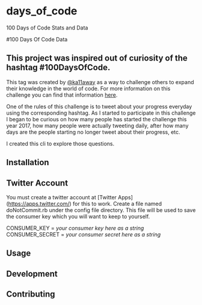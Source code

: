 # days_of_code
100 Days of Code Stats and Data

#100 Days Of Code Data

## This project was inspired out of curiosity of the hashtag #100DaysOfCode.
This tag was created by [@ka11away](https://twitter.com/ka11away) as a way to challenge others
to expand their knowledge in the world of code. For more information on this challenge you can
find that information [here](https://medium.freecodecamp.com/join-the-100daysofcode-556ddb4579e4).

One of the rules of this challenge is to tweet about your progress everyday using the corresponding
hashtag. As I started to participate in this challenge I began to be curious on how many people
has started the challenge this year 2017, how many people were actually tweeting daily,
after how many days are the people starting no longer tweet about their progress, etc.

I created this cli to explore those questions.

## Installation

## Twitter Account
You must create a twitter account at [Twitter Apps] (https://apps.twitter.com/) for this to work.
Create a file named doNotCommit.rb under the config file directory.
This file will be used to save the consumer key which you will want to keep to yourself.

CONSUMER_KEY = *your consumer key here as a string*
CONSUMER_SECRET = *your consumer secret here as a string*



## Usage


## Development


## Contributing
